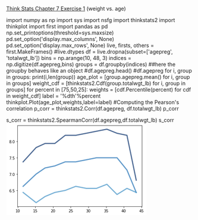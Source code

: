 [Think Stats Chapter 7 Exercise 1](http://greenteapress.com/thinkstats2/html/thinkstats2008.html#toc70) (weight vs. age)


import numpy as np
import sys
import nsfg
import thinkstats2
import thinkplot
import first
import pandas as pd
np.set_printoptions(threshold=sys.maxsize)
pd.set_option('display.max_columns', None)
pd.set_option('display.max_rows', None)
live, firsts, others = first.MakeFrames()
#live.dtypes
df = live.dropna(subset=['agepreg', 'totalwgt_lb'])
bins = np.arange(10, 48, 3)
indices = np.digitize(df.agepreg,bins)
groups = df.groupby(indices) ##here the groupby behaves like an object
#df.agepreg.head()
#df.agepreg
for i, group in groups:
    print(i,len(group))
age_plot = [group.agepreg.mean() for i, group in groups]
weight_cdf = [thinkstats2.Cdf(group.totalwgt_lb) for i, group in groups]
for percent in [75,50,25]:
    weights = [cdf.Percentile(percent) for cdf in weight_cdf]
    label = '%dth'%percent 
    thinkplot.Plot(age_plot,weights,label=label)
    #Computing the Pearson's correlation
p_corr = thinkstats2.Corr(df.agepreg, df.totalwgt_lb)
p_corr

s_corr = thinkstats2.SpearmanCorr(df.agepreg,df.totalwgt_lb)
s_corr
![Output](q7_image.png)